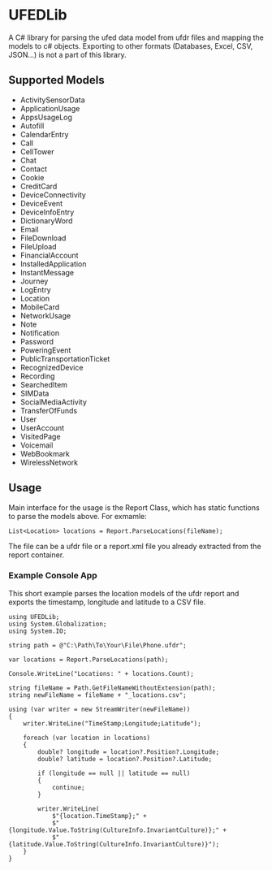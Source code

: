 # UFEDLib
A C# library for parsing the ufed data model from ufdr files and mapping the models to c# objects. 
Exporting to other formats (Databases, Excel, CSV, JSON...) is not a part of this library. 

## Supported Models

- ActivitySensorData
- ApplicationUsage
- AppsUsageLog
- Autofill
- CalendarEntry
- Call
- CellTower
- Chat
- Contact
- Cookie
- CreditCard
- DeviceConnectivity
- DeviceEvent
- DeviceInfoEntry
- DictionaryWord
- Email
- FileDownload
- FileUpload
- FinancialAccount
- InstalledApplication
- InstantMessage
- Journey
- LogEntry
- Location
- MobileCard
- NetworkUsage
- Note
- Notification
- Password
- PoweringEvent
- PublicTransportationTicket
- RecognizedDevice
- Recording
- SearchedItem
- SIMData
- SocialMediaActivity
- TransferOfFunds
- User
- UserAccount
- VisitedPage
- Voicemail
- WebBookmark
- WirelessNetwork

## Usage
Main interface for the usage is the Report Class, which has static functions to parse the models above.
For exmamle:

```
List<Location> locations = Report.ParseLocations(fileName);
```

The file can be a ufdr file or a report.xml file you already extracted from the report container.

### Example Console App
This short example parses the location models of the ufdr report and exports the timestamp, longitude and latitude to a CSV file.

```
using UFEDLib;
using System.Globalization;
using System.IO;

string path = @"C:\Path\To\Your\File\Phone.ufdr";

var locations = Report.ParseLocations(path);

Console.WriteLine("Locations: " + locations.Count);

string fileName = Path.GetFileNameWithoutExtension(path);
string newFileName = fileName + "_locations.csv";

using (var writer = new StreamWriter(newFileName))
{
    writer.WriteLine("TimeStamp;Longitude;Latitude");

    foreach (var location in locations)
    {
        double? longitude = location?.Position?.Longitude;
        double? latitude = location?.Position?.Latitude;

        if (longitude == null || latitude == null)
        {
            continue;
        }

        writer.WriteLine(
            $"{location.TimeStamp};" +
            $"{longitude.Value.ToString(CultureInfo.InvariantCulture)};" +
            $"{latitude.Value.ToString(CultureInfo.InvariantCulture)}");
    }
}
```





